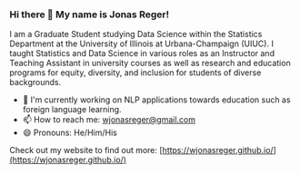 ### Hi there 👋 My name is Jonas Reger!

I am a Graduate Student studying Data Science within the Statistics Department at the University of Illinois at Urbana-Champaign (UIUC). I taught Statistics and Data Science in various roles as an Instructor and Teaching Assistant in university courses as well as research and education programs for equity, diversity, and inclusion for students of diverse backgrounds.

- 🔭 I'm currently working on NLP applications towards education such as foreign language learning.
- 📫 How to reach me: wjonasreger@gmail.com
- 😄 Pronouns: He/Him/His

Check out my website to find out more: [https://wjonasreger.github.io/](https://wjonasreger.github.io/)

<!--
**wjonasreger/wjonasreger** is a ✨ _special_ ✨ repository because its `README.md` (this file) appears on your GitHub profile.

Here are some ideas to get you started:

- 🔭 I’m currently working on ...
- 🌱 I’m currently learning ...
- 👯 I’m looking to collaborate on ...
- 🤔 I’m looking for help with ...
- 💬 Ask me about ...
- 📫 How to reach me: ...
- 😄 Pronouns: ...
- ⚡ Fun fact: ...
-->
